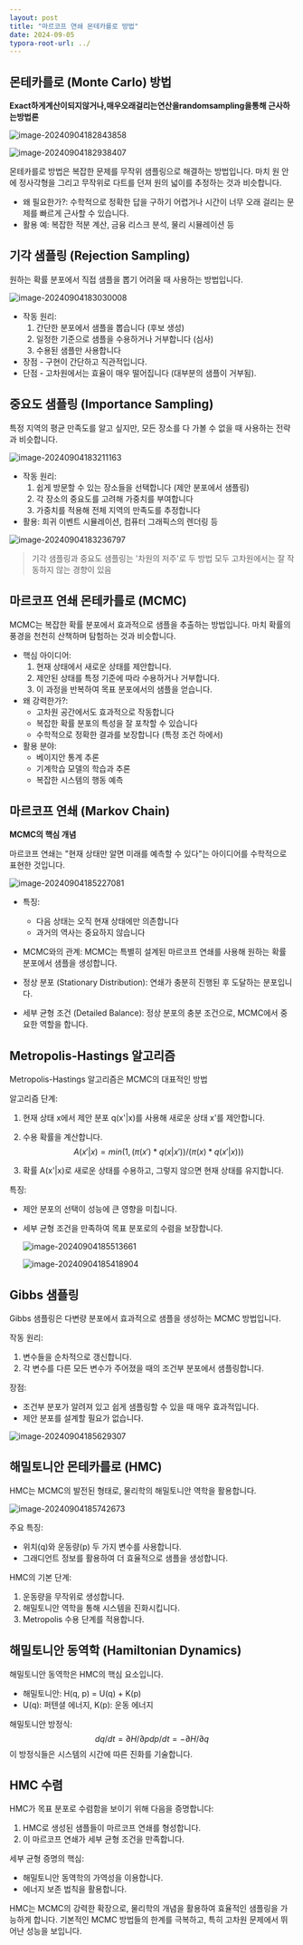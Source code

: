 ```yaml
---
layout: post
title: "마르코프 연쇄 몬테카를로 방법"
date: 2024-09-05
typora-root-url: ../
---
```


## 몬테카를로 (Monte Carlo) 방법

**Exact하게계산이되지않거나,매우오래걸리는연산을randomsampling을통해 근사하는방법론**

![image-20240904182843858](/assets/img/image-20240904182843858.png)

![image-20240904182938407](/assets/img/image-20240904182938407.png)

몬테카를로 방법은 복잡한 문제를 무작위 샘플링으로 해결하는 방법입니다. 마치 원 안에 정사각형을 그리고 무작위로 다트를 던져 원의 넓이를 추정하는 것과 비슷합니다.

- 왜 필요한가?: 수학적으로 정확한 답을 구하기 어렵거나 시간이 너무 오래 걸리는 문제를 빠르게 근사할 수 있습니다.
- 활용 예: 복잡한 적분 계산, 금융 리스크 분석, 물리 시뮬레이션 등

## 기각 샘플링 (Rejection Sampling)

원하는 확률 분포에서 직접 샘플을 뽑기 어려울 때 사용하는 방법입니다.

![image-20240904183030008](/assets/img/image-20240904183030008.png)

- 작동 원리:
  1. 간단한 분포에서 샘플을 뽑습니다 (후보 생성)
  2. 일정한 기준으로 샘플을 수용하거나 거부합니다 (심사)
  3. 수용된 샘플만 사용합니다
- 장점 - 구현이 간단하고 직관적입니다. 
- 단점 - 고차원에서는 효율이 매우 떨어집니다 (대부분의 샘플이 거부됨).

## 중요도 샘플링 (Importance Sampling)

특정 지역의 평균 만족도를 알고 싶지만, 모든 장소를 다 가볼 수 없을 때 사용하는 전략과 비슷합니다.

![image-20240904183211163](/assets/img/image-20240904183211163.png)

- 작동 원리:
  1. 쉽게 방문할 수 있는 장소들을 선택합니다 (제안 분포에서 샘플링)
  2. 각 장소의 중요도를 고려해 가중치를 부여합니다
  3. 가중치를 적용해 전체 지역의 만족도를 추정합니다
- 활용: 희귀 이벤트 시뮬레이션, 컴퓨터 그래픽스의 렌더링 등

![image-20240904183236797](/assets/img/image-20240904183236797.png)

> 기각 샘플링과 중요도 샘플링는 '차원의 저주'로 두 방법 모두 고차원에서는 잘 작동하지 않는 경향이 있음

## 마르코프 연쇄 몬테카를로 (MCMC)

MCMC는 복잡한 확률 분포에서 효과적으로 샘플을 추출하는 방법입니다. 마치 확률의 풍경을 천천히 산책하며 탐험하는 것과 비슷합니다.

- 핵심 아이디어:
  1. 현재 상태에서 새로운 상태를 제안합니다.
  2. 제안된 상태를 특정 기준에 따라 수용하거나 거부합니다.
  3. 이 과정을 반복하여 목표 분포에서의 샘플을 얻습니다.
- 왜 강력한가?:
  - 고차원 공간에서도 효과적으로 작동합니다
  - 복잡한 확률 분포의 특성을 잘 포착할 수 있습니다
  - 수학적으로 정확한 결과를 보장합니다 (특정 조건 하에서)
- 활용 분야:
  - 베이지안 통계 추론
  - 기계학습 모델의 학습과 추론
  - 복잡한 시스템의 행동 예측

## 마르코프 연쇄 (Markov Chain)

**MCMC의 핵심 개념**

마르코프 연쇄는 "현재 상태만 알면 미래를 예측할 수 있다"는 아이디어를 수학적으로 표현한 것입니다.

![image-20240904185227081](/assets/img/image-20240904185227081.png)

- 특징:
  - 다음 상태는 오직 현재 상태에만 의존합니다
  - 과거의 역사는 중요하지 않습니다
- MCMC와의 관계: MCMC는 특별히 설계된 마르코프 연쇄를 사용해 원하는 확률 분포에서 샘플을 생성합니다.

- 정상 분포 (Stationary Distribution): 연쇄가 충분히 진행된 후 도달하는 분포입니다.

- 세부 균형 조건 (Detailed Balance): 정상 분포의 충분 조건으로, MCMC에서 중요한 역할을 합니다.

##  Metropolis-Hastings 알고리즘

Metropolis-Hastings 알고리즘은 MCMC의 대표적인 방법

알고리즘 단계:

1. 현재 상태 x에서 제안 분포 q(x'|x)를 사용해 새로운 상태 x'를 제안합니다.

2. 수용 확률을 계산합니다. 
   $$
   A(x'|x) = min(1, (π(x') * q(x|x')) / (π(x) * q(x'|x)))
   $$
   

3. 확률 A(x'|x)로 새로운 상태를 수용하고, 그렇지 않으면 현재 상태를 유지합니다.

특징:

- 제안 분포의 선택이 성능에 큰 영향을 미칩니다.

- 세부 균형 조건을 만족하여 목표 분포로의 수렴을 보장합니다.

  ![image-20240904185513661](/assets/img/image-20240904185513661.png)

  

  ![image-20240904185418904](/assets/img/image-20240904185418904.png)

## Gibbs 샘플링

Gibbs 샘플링은 다변량 분포에서 효과적으로 샘플을 생성하는 MCMC 방법입니다.

작동 원리:

1. 변수들을 순차적으로 갱신합니다.
2. 각 변수를 다른 모든 변수가 주어졌을 때의 조건부 분포에서 샘플링합니다.

장점:

- 조건부 분포가 알려져 있고 쉽게 샘플링할 수 있을 때 매우 효과적입니다.
- 제안 분포를 설계할 필요가 없습니다.

![image-20240904185629307](/assets/img/image-20240904185629307.png)

## 해밀토니안 몬테카를로 (HMC)

HMC는 MCMC의 발전된 형태로, 물리학의 해밀토니안 역학을 활용합니다.

![image-20240904185742673](/assets/img/image-20240904185742673.png)

주요 특징:

- 위치(q)와 운동량(p) 두 가지 변수를 사용합니다.
- 그래디언트 정보를 활용하여 더 효율적으로 샘플을 생성합니다.

HMC의 기본 단계:

1. 운동량을 무작위로 생성합니다.
2. 해밀토니안 역학을 통해 시스템을 진화시킵니다.
3. Metropolis 수용 단계를 적용합니다.

## 해밀토니안 동역학 (Hamiltonian Dynamics)

해밀토니안 동역학은 HMC의 핵심 요소입니다.

- 해밀토니안: H(q, p) = U(q) + K(p) 
- U(q): 퍼텐셜 에너지, K(p): 운동 에너지

해밀토니안 방정식: 
$$
dq/dt = ∂H/∂p dp/dt = -∂H/∂q
$$
이 방정식들은 시스템의 시간에 따른 진화를 기술합니다.

## HMC 수렴

HMC가 목표 분포로 수렴함을 보이기 위해 다음을 증명합니다:

1. HMC로 생성된 샘플들이 마르코프 연쇄를 형성합니다.
2. 이 마르코프 연쇄가 세부 균형 조건을 만족합니다.

세부 균형 증명의 핵심:

- 해밀토니안 동역학의 가역성을 이용합니다.
- 에너지 보존 법칙을 활용합니다.

HMC는 MCMC의 강력한 확장으로, 물리학의 개념을 활용하여 효율적인 샘플링을 가능하게 합니다. 기본적인 MCMC 방법들의 한계를 극복하고, 특히 고차원 문제에서 뛰어난 성능을 보입니다. 

